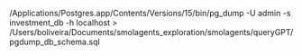 /Applications/Postgres.app/Contents/Versions/15/bin/pg_dump -U admin -s investment_db -h localhost > /Users/boliveira/Documents/smolagents_exploration/smolagents/queryGPT/pgdump_db_schema.sql 


